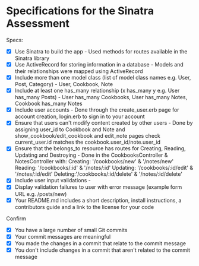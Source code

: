 # Specifications for the Sinatra Assessment

Specs:
- [x] Use Sinatra to build the app - Used methods for routes available in the Sinatra library
- [x] Use ActiveRecord for storing information in a database - Models and their relationships were mapped using ActiveRecord
- [x] Include more than one model class (list of model class names e.g. User, Post, Category) - User, Cookbook, Note
- [x] Include at least one has_many relationship (x has_many y e.g. User has_many Posts) - User has_many Cookbooks, User has_many Notes, Cookbook has_many Notes
- [x] Include user accounts - Done through the create_user.erb page for account creation, login.erb to sign in to your account
- [x] Ensure that users can't modify content created by other users - Done by assigning user_id to Cookbook and Note and show_cookbook/edit_cookbook and edit_note pages check current_user.id matches the cookbook.user_id/note.user_id
- [x] Ensure that the belongs_to resource has routes for Creating, Reading, Updating and Destroying - Done in the CookbooksController & NotesController with:
  Creating: '/cookbooks/new' & '/notes/new'
  Reading: '/cookbooks/:id' & '/notes/:id'
  Updating: '/cookbooks/:id/edit' & '/notes/:id/edit'
  Deleting:'/cookbooks/:id/delete' & '/notes/:id/delete'
- [x] Include user input validations - 
- [x] Display validation failures to user with error message (example form URL e.g. /posts/new)
- [x] Your README.md includes a short description, install instructions, a contributors guide and a link to the license for your code

Confirm
- [x] You have a large number of small Git commits
- [x] Your commit messages are meaningful
- [x] You made the changes in a commit that relate to the commit message
- [x] You don't include changes in a commit that aren't related to the commit message
